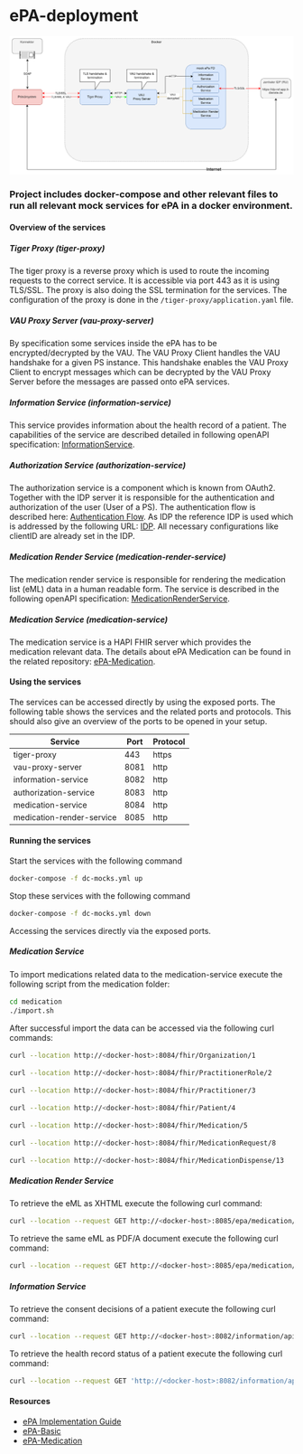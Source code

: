 # ePA-deployment

![epa-deployment.png](/doc/img/draw-io/epa-deployment.png)
### Project includes docker-compose and other relevant files to run all relevant mock services for ePA in a docker environment.

#### Overview of the services

##### Tiger Proxy (tiger-proxy)
The tiger proxy is a reverse proxy which is used to route the incoming requests to the correct service. It is accessible via port 443 as it is using TLS/SSL. The proxy is also doing the SSL termination for the services. The configuration of the proxy is done in the `/tiger-proxy/application.yaml` file.

##### VAU Proxy Server (vau-proxy-server)
By specification some services inside the ePA has to be encrypted/decrypted by the VAU. The VAU Proxy Client handles the VAU handshake for a given PS instance. This handshake enables the VAU Proxy Client to encrypt messages which can be decrypted by the VAU Proxy Server before the messages are passed onto ePA services. 

##### Information Service (information-service)
This service provides information about the health record of a patient. The capabilities of the service are described detailed in following openAPI specification: [InformationService](https://github.com/gematik/ePA-Basic/blob/ePA-3.0/src/openapi/I_Information_Service.yaml).

##### Authorization Service (authorization-service)
The authorization service is a component which is known from OAuth2. 
Together with the IDP server it is responsible for the authentication and authorization of the user (User of a PS). 
The authentication flow is described here: [Authentication Flow](https://gemspec.gematik.de/docs/gemILF/gemILF_PS_ePA/latest/#3.4.2). 
As IDP the reference IDP is used which is addressed by the following URL: [IDP](https://idp-ref.app.ti-dienste.de). 
All necessary configurations like clientID are already set in the IDP.

##### Medication Render Service (medication-render-service)
The medication render service is responsible for rendering the medication list (eML) data in a human readable form. 
The service is described in the following openAPI specification: [MedicationRenderService](https://github.com/gematik/ePA-Medication/blob/ePA-3.0/src/openapi/I_Medication_Service_eML_Render.yaml).

##### Medication Service (medication-service)
The medication service is a HAPI FHIR server which provides the medication relevant data. The details about ePA Medication can be found in the related repository: [ePA-Medication](https://github.com/gematik/ePA-Medication/tree/ePA-3.0).

#### Using the services
The services can be accessed directly by using the exposed ports. 
The following table shows the services and the related ports and protocols.
This should also give an overview of the ports to be opened in your setup. 

| Service                   | Port | Protocol |
|---------------------------|------|----------|
| tiger-proxy               | 443  | https    |
| vau-proxy-server          | 8081 | http     |
| information-service       | 8082 | http     |
| authorization-service     | 8083 | http     |
| medication-service        | 8084 | http     |
| medication-render-service | 8085 | http     |

#### Running the services
Start the services with the following command
```bash
docker-compose -f dc-mocks.yml up
```
Stop these services with the following command
```bash
docker-compose -f dc-mocks.yml down
```

Accessing the services directly via the exposed ports.

##### Medication Service
To import medications related data to the medication-service execute the following script from the medication folder:
```bash
cd medication
./import.sh
```

After successful import the data can be accessed via the following curl commands:
```bash
curl --location http://<docker-host>:8084/fhir/Organization/1
```

```bash
curl --location http://<docker-host>:8084/fhir/PractitionerRole/2
```

```bash
curl --location http://<docker-host>:8084/fhir/Practitioner/3
```

```bash
curl --location http://<docker-host>:8084/fhir/Patient/4
```

```bash
curl --location http://<docker-host>:8084/fhir/Medication/5
```

```bash
curl --location http://<docker-host>:8084/fhir/MedicationRequest/8
```

```bash
curl --location http://<docker-host>:8084/fhir/MedicationDispense/13
```

##### Medication Render Service
To retrieve the eML as XHTML execute the following curl command:
```bash
curl --location --request GET http://<docker-host>:8085/epa/medication/render/v1/eml/xhtml --header 'Accept: text/html' --header 'x-insurantid: Z1234567891'
```
To retrieve the same eML as PDF/A document execute the following curl command:
```bash
curl --location --request GET http://<docker-host>:8085/epa/medication/render/v1/eml/pdf --header 'Accept: application/pdf' --header 'x-insurantid: Z1234567891' --output eml.pdf
```

##### Information Service
To retrieve the consent decisions of a patient execute the following curl command:
```bash
curl --location --request GET http://<docker-host>:8082/information/api/v1/ehr/Z1234567891/consentdecisions
```

To retrieve the health record status of a patient execute the following curl command:
```bash
curl --location --request GET 'http://<docker-host>:8082/information/api/v1/ehr/Z1234567891'
```

#### Resources
- [ePA Implementation Guide](https://gemspec.gematik.de/docs/gemILF/gemILF_PS_ePA/latest/index.html)
- [ePA-Basic](https://github.com/gematik/ePA-Basic/tree/ePA-3.0.1)
- [ePA-Medication](https://github.com/gematik/ePA-Medication/tree/ePA-3.0)
